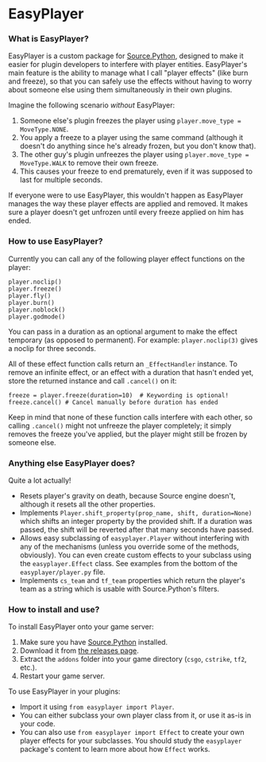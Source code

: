# EasyPlayer
### What is EasyPlayer?
EasyPlayer is a custom package for [Source.Python][sp], designed to make it easier for plugin developers to interfere with player entities.
EasyPlayer's main feature is the ability to manage what I call "player effects" (like burn and freeze), so that you can safely use the effects without having to worry about someone else using them simultaneously in their own plugins.

Imagine the following scenario *without* EasyPlayer: 

1. Someone else's plugin freezes the player using `player.move_type = MoveType.NONE`.
2. You apply a freeze to a player using the same command (although it doesn't do anything since he's already frozen, but you don't know that).
3. The other guy's plugin unfreezes the player using `player.move_type = MoveType.WALK` to remove their own freeze.
4. This causes your freeze to end prematurely, even if it was supposed to last for multiple seconds.

If everyone were to use EasyPlayer, this wouldn't happen as EasyPlayer manages the way these player effects are applied and removed. It makes sure a player doesn't get unfrozen until every freeze applied on him has ended.

### How to use EasyPlayer?
Currently you can call any of the following player effect functions on the player:

    player.noclip()
    player.freeze()
    player.fly()
    player.burn()
    player.noblock()
    player.godmode()

You can pass in a duration as an optional argument to make the effect temporary (as opposed to permanent). For example: `player.noclip(3)` gives a noclip for three seconds.

All of these effect function calls return an `_EffectHandler` instance. To remove an infinite effect, or an effect with a duration that hasn't ended yet, store the returned instance and call `.cancel()` on it:

    freeze = player.freeze(duration=10)  # Keywording is optional!
    freeze.cancel() # Cancel manually before duration has ended

Keep in mind that none of these function calls interfere with each other, so calling `.cancel()` might not unfreeze the player completely; it simply removes the freeze you've applied, but the player might still be frozen by someone else.

### Anything else EasyPlayer does?

Quite a lot actually!

- Resets player's gravity on death, because Source engine doesn't, although it resets all the other properties.
- Implements `Player.shift_property(prop_name, shift, duration=None)` which shifts an integer property by the provided shift. If a duration was passed, the shift will be reverted after that many seconds have passed.
- Allows easy subclassing of `easyplayer.Player` without interfering with any of the mechanisms (unless you override some of the methods, obviously). You can even create custom effects to your subclass using the `easyplayer.Effect` class. See examples from the bottom of the `easyplayer/player.py` file.
- Implements `cs_team` and `tf_team` properties which return the player's team as a string which is usable with Source.Python's filters.

### How to install and use?
To install EasyPlayer onto your game server:


1. Make sure you have [Source.Python][sp] installed.
2. Download it from [the releases page][rel].
3. Extract the `addons` folder into your game directory (`csgo`, `cstrike`, `tf2`, etc.).
4. Restart your game server.

To use EasyPlayer in your plugins:

- Import it using `from easyplayer import Player`.
- You can either subclass your own player class from it, or use it as-is in your code.
- You can also use `from easyplayer import Effect` to create your own player effects for your subclasses. You should study the `easyplayer` package's content to learn more about how `Effect` works.

[sp]: http://forums.sourcepython.com/
[rel]: https://github.com/Mahi/EasyPlayer/releases
